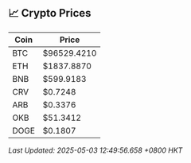 ## 📈 Crypto Prices

| Coin | Price |
| ---- | ----- |
| BTC | $96529.4210 |
| ETH | $1837.8870 |
| BNB | $599.9183 |
| CRV | $0.7248 |
| ARB | $0.3376 |
| OKB | $51.3412 |
| DOGE | $0.1807 |

_Last Updated: 2025-05-03 12:49:56.658 +0800 HKT_